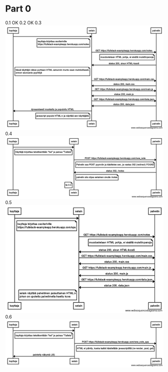 # Part 0

0.1 OK
0.2 OK
0.3  
![e0.3](03.png "Network Diagram (GET)")
0.4  
![e0.4](04.png "Network Diagram (POST)")
0.5  
![e0.5](05.png "Network Diagram (SPA GET)")
0.6  
![e0.6](06.png "Network Diagram (SPA POST)")


